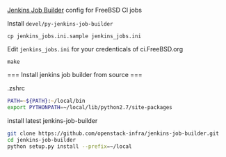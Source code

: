[Jenkins Job Builder](http://docs.openstack.org/infra/jenkins-job-builder/) config for FreeBSD CI jobs

Install `devel/py-jenkins-job-builder`

`cp jenkins_jobs.ini.sample jenkins_jobs.ini`

Edit `jenkins_jobs.ini` for your credenticals of ci.FreeBSD.org

`make`

=== Install jenkins job builder from source ===

.zshrc
```zsh
PATH=~${PATH}:~/local/bin
export PYTHONPATH=~/local/lib/python2.7/site-packages
```

install latest jenkins-job-builder
```sh
git clone https://github.com/openstack-infra/jenkins-job-builder.git
cd jenkins-job-builder
python setup.py install --prefix=~/local
```
